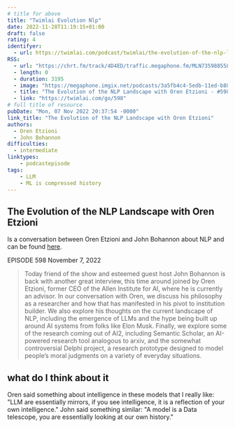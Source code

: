 ```yaml
---
# title for above
title: "Twimlai Evolution Nlp"
date: 2022-11-28T11:19:15+01:00
draft: false
rating: 4
identifyer:
  - url: https://twimlai.com/podcast/twimlai/the-evolution-of-the-nlp-landscape-with-oren-etzioni/
RSS:
  - url: "https://chrt.fm/track/4D4ED/traffic.megaphone.fm/MLN7359885583.mp3?updated=1667853796"
  - length: 0
  - duration: 3195
  - image: "https://megaphone.imgix.net/podcasts/3a5fb4c4-5edb-11ed-b887-f7b803cc0320/image/1bc32e.jpg?ixlib=rails-2.1.2&max-w=3000&max-h=3000&fit=crop&auto=format,compress"
  - title: "The Evolution of the NLP Landscape with Oren Etzioni - #598"
  - link: "https://twimlai.com/go/598"
# full title of resource
pubDate: "Mon, 07 Nov 2022 20:37:54 -0000"
link_title: "The Evolution of the NLP Landscape with Oren Etzioni"
authors:
  - Oren Etzioni
  - John Bohannon
difficulties:
  - intermediate
linktypes:
    - podcastepisode
tags:
    - LLM
    - ML is compressed history
---
```


## The Evolution of the NLP Landscape with Oren Etzioni
Is a conversation between Oren Etzioni and John Bohannon about NLP and can be found [here](https://twimlai.com/podcast/twimlai/the-evolution-of-the-nlp-landscape-with-oren-etzioni/).


EPISODE 598 November 7, 2022

> Today friend of the show and esteemed guest host John Bohannon is back with another great interview, this time around joined by Oren Etzioni, former CEO of the Allen Institute for AI, where he is currently an advisor. In our conversation with Oren, we discuss his philosophy as a researcher and how that has manifested in his pivot to institution builder. We also explore his thoughts on the current landscape of NLP, including the emergence of LLMs and the hype being built up around AI systems from folks like Elon Musk. Finally, we explore some of the research coming out of AI2, including Semantic Scholar, an AI-powered research tool analogous to arxiv, and the somewhat controversial Delphi project, a research prototype designed to model people’s moral judgments on a variety of everyday situations.


## what do I think about it
Oren said something about intelligence in these models that I really like: 
"LLM are essentially mirrors, if you see intelligence, it is a reflection of your own intelligence." 
John said something similar: "A model is a Data telescope, you are essentially  looking at our own history."

